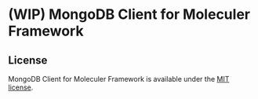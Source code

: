 # (WIP) MongoDB Client for Moleculer Framework

## License
MongoDB Client for Moleculer Framework is available under the [MIT license](https://tldrlegal.com/license/mit-license).
